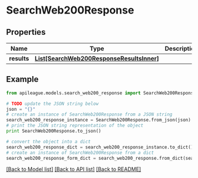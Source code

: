 # SearchWeb200Response


## Properties

Name | Type | Description | Notes
------------ | ------------- | ------------- | -------------
**results** | [**List[SearchWeb200ResponseResultsInner]**](SearchWeb200ResponseResultsInner.md) |  | [optional] 

## Example

```python
from apileague.models.search_web200_response import SearchWeb200Response

# TODO update the JSON string below
json = "{}"
# create an instance of SearchWeb200Response from a JSON string
search_web200_response_instance = SearchWeb200Response.from_json(json)
# print the JSON string representation of the object
print SearchWeb200Response.to_json()

# convert the object into a dict
search_web200_response_dict = search_web200_response_instance.to_dict()
# create an instance of SearchWeb200Response from a dict
search_web200_response_form_dict = search_web200_response.from_dict(search_web200_response_dict)
```
[[Back to Model list]](../README.md#documentation-for-models) [[Back to API list]](../README.md#documentation-for-api-endpoints) [[Back to README]](../README.md)



